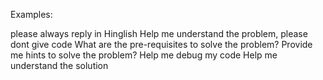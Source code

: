 Examples:

please always reply in Hinglish
Help me understand the problem, please dont give code 
What are the pre-requisites to solve the problem?
Provide me hints to solve the problem?
Help me debug my code
Help me understand the solution